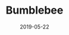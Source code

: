 ---
title: Bumblebee
date: '2019-05-22'
thumb_image: images/mar-4yo/4-mar-bumblebee.jpg
thumb_image_alt: Bumblebee
image: images/mar-4yo/4-mar-bumblebee.jpg
image_alt: Bumblebee
template: project
---	